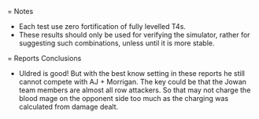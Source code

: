 = Notes

* Each test use zero fortification of fully levelled T4s.
* These results should only be used for verifying the simulator, rather for suggesting such combinations, unless until it is more stable.

= Reports Conclusions

* Uldred is good! But with the best know setting in these reports he still cannot compete with AJ + Morrigan. The key could be that the Jowan team members are almost all row attackers. So that may not charge the blood mage on the opponent side too much as the charging was calculated from damage dealt.
